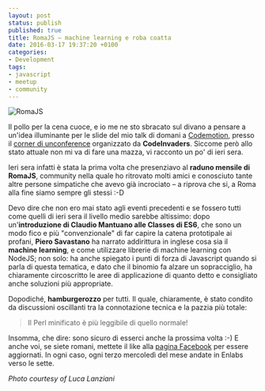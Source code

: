 ```yaml
---
layout: post
status: publish
published: true
title: RomaJS – machine learning e roba coatta
date: 2016-03-17 19:37:20 +0100
categories:
- Development
tags:
- javascript
- meetup
- community
---
```


![RomaJS](https://scontent-bru2-1.xx.fbcdn.net/hphotos-xlp1/t31.0-8/12513681_10209025130734829_9218046491682256265_o.jpg)

Il pollo per la cena cuoce, e io me ne sto sbracato sul divano a pensare a un'idea illuminante per le slide del mio talk di domani a [Codemotion](http://rome2016.codemotionworld.com/), presso il [corner di unconference](http://www.meetup.com/it-IT/codeinvaders/events/229207972/) organizzato da **CodeInvaders**. Siccome però allo stato attuale non mi va di fare una mazza, vi racconto un po' di ieri sera.

Ieri sera infatti è stata la prima volta che presenziavo al **raduno mensile di RomaJS**, community nella quale ho ritrovato molti amici e conosciuto tante altre persone simpatiche che avevo già incrociato – a riprova che si, a Roma alla fine siamo sempre gli stessi :-D

Devo dire che non ero mai stato agli eventi precedenti e se fossero tutti come quelli di ieri sera il livello medio sarebbe altissimo: dopo un'**introduzione di Claudio Mantuano alle Classes di ES6**, che sono un modo fico e più "convenzionale" di far capire la catena prototipale ai profani, **Piero Savastano** ha narrato addirittura in inglese cosa sia il **machine learning**, e come utilizzare librerie di machine learning con NodeJS; non solo: ha anche spiegato i punti di forza di Javascript quando si parla di questa tematica, e dato che il binomio fa alzare un sopracciglio, ha chiaramente circoscritto le aree di applicazione di quanto detto e consigliato anche soluzioni più appropriate.

Dopodiché, **hamburgerozzo** per tutti. Il quale, chiaramente, è stato condito da discussioni oscillanti tra la connotazione tecnica e la pazzia più totale:

> Il Perl minificato è più leggibile di quello normale!

Insomma, che dire: sono sicuro di esserci anche la prossima volta :-) E anche voi, se siete romani, mettete il like alla [pagina Facebook](https://www.facebook.com/romajs.org/) per essere aggiornati. In ogni caso, ogni terzo mercoledì del mese andate in Enlabs verso le sette.

_Photo courtesy of Luca Lanziani_
